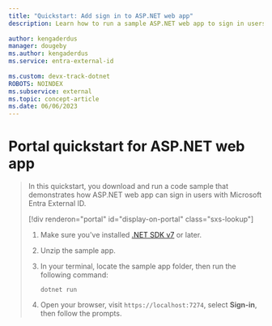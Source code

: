 ```yaml
---
title: "Quickstart: Add sign in to ASP.NET web app"
description: Learn how to run a sample ASP.NET web app to sign in users
 
author: kengaderdus
manager: dougeby
ms.author: kengaderdus
ms.service: entra-external-id
 
ms.custom: devx-track-dotnet
ROBOTS: NOINDEX
ms.subservice: external
ms.topic: concept-article
ms.date: 06/06/2023
---
```


# Portal quickstart for ASP.NET web app

> In this quickstart, you download and run a code sample that demonstrates how ASP.NET web app can sign in users with Microsoft Entra External ID.
>
> [!div renderon="portal" id="display-on-portal" class="sxs-lookup"]
> 1. Make sure you've installed [.NET SDK v7](https://dotnet.microsoft.com/download/dotnet/7.0) or later.
>
> 1. Unzip the sample app.
>
> 1. In your terminal, locate the sample app folder, then run the following command:
>
>     ```console
>     dotnet run
>     ```
>
> 1. Open your browser, visit `https://localhost:7274`, select **Sign-in**, then follow the prompts.
>
